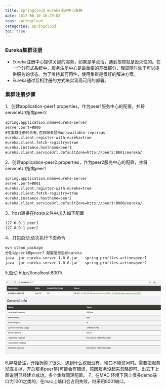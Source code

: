 ```yaml
---
title: springcloud eureka注册中心集群
date: 2017-08-10 16:29:02
tags: springcloud
categories: springcloud
toc: true
---
```

### Eureka集群注册
- Eureka注册中心提供关键的服务，如果是单点话，遇到故障就是毁灭性的。在一个分布式系统中，服务注册中心是最重要的基础部分，理应随时处于可以提供服务的状态。为了维持其可用性，使用集群是很好的解决方案。
- Eureka通过互相注册的方式来实现高可用的部署。
### 集群注册步骤

1、创建application-peer1.properties，作为peer1服务中心的配置，并将serviceUrl指向peer2

```
spring.application.name=eureka-server
server.port=8000
#在集群注册时会有,否则服务显示unavailable-replicas
eureka.client.register-with-eureka=true
eureka.client.fetch-registry=true
eureka.instance.hostname=peer1
eureka.client.serviceUrl.defaultZone=http://peer2:8001/eureka/

```

<!-- more -->


2、创建application-peer2.properties，作为peer2服务中心的配置，并将serviceUrl指向peer1

```
spring.application.name=eureka-server
server.port=8001
eureka.client.register-with-eureka=true
eureka.client.fetch-registry=true
eureka.instance.hostname=peer2
eureka.client.serviceUrl.defaultZone=http://peer1:8000/eureka/
```
3、host转换在hosts文件中加入如下配置

```
127.0.0.1 peer1  
127.0.0.1 peer2  
```
4、打包启动,依次执行下面命令

```
mvn clean package
分别以peer1和peeer2 配置信息启动eureka
java -jar eureka-server-1.0.0.jar --spring.profiles.active=peer1
java -jar eureka-server-1.0.0.jar --spring.profiles.active=peer2
```
5,启动 http://localhost:8001/

![eureka](https://raw.githubusercontent.com/zhulg/allpic/master/eureka.png)

6,异常备注，开始折腾了很久，遇到什么权限没有，端口不能访问时。需要把服务彻底关掉，开启服务peer1时可能会有错误，原因服务没起来忽略即可。出去下上图说明已经建立成功。多个集群同理配置。
7，在MAC 环境下网上很多demo端口为1001之类的，在mac上端口会占用失败，继采用8001端口。